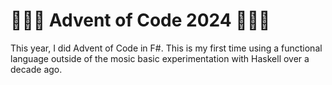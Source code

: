 # 🎅🎄🎁 Advent of Code 2024 🎁🎄🎅

This year, I did Advent of Code in F#.  This is my first time using a functional
language outside of the mosic basic experimentation with Haskell over a decade 
ago.
